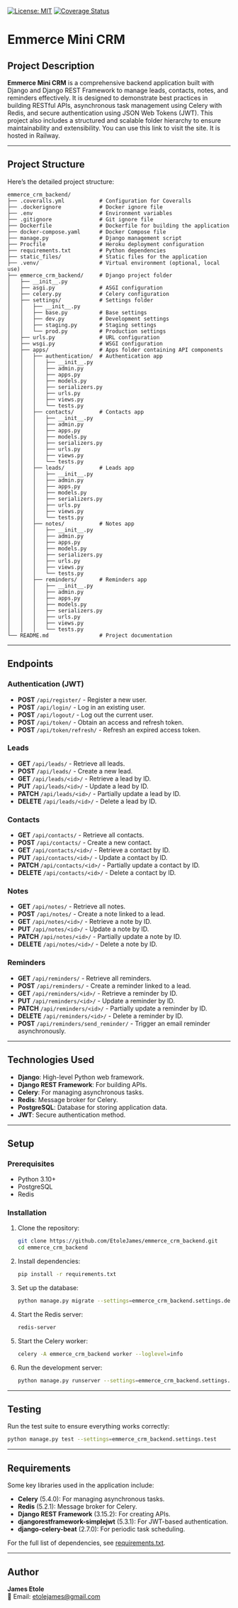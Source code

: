[![License: MIT](https://img.shields.io/badge/License-MIT-yellow.svg)](https://opensource.org/licenses/MIT)
[![Coverage Status](https://coveralls.io/repos/github/EtoleJames/emmerce_crm_backend/badge.svg?branch=develop)](https://coveralls.io/github/EtoleJames/emmerce_crm_backend?branch=develop)

# Emmerce Mini CRM

## Project Description

**Emmerce Mini CRM** is a comprehensive backend application built with Django and Django REST Framework to manage leads, contacts, notes, and reminders effectively. It is designed to demonstrate best practices in building RESTful APIs, asynchronous task management using Celery with Redis, and secure authentication using JSON Web Tokens (JWT). This project also includes a structured and scalable folder hierarchy to ensure maintainability and extensibility. You can use this link to visit the site. It is hosted in Railway.

---

## Project Structure

Here’s the detailed project structure:

```plaintext
emmerce_crm_backend/
├── .coveralls.yml           # Configuration for Coveralls
├── .dockerignore            # Docker ignore file
├── .env                     # Environment variables
├── .gitignore               # Git ignore file
├── Dockerfile               # Dockerfile for building the application
├── docker-compose.yaml      # Docker Compose file
├── manage.py                # Django management script
├── Procfile                 # Heroku deployment configuration
├── requirements.txt         # Python dependencies
├── static_files/            # Static files for the application
├── .venv/                   # Virtual environment (optional, local use)
├── emmerce_crm_backend/     # Django project folder
│   ├── __init__.py
│   ├── asgi.py              # ASGI configuration
│   ├── celery.py            # Celery configuration
│   ├── settings/            # Settings folder
│   │   ├── __init__.py
│   │   ├── base.py          # Base settings
│   │   ├── dev.py           # Development settings
│   │   ├── staging.py       # Staging settings
│   │   └── prod.py          # Production settings
│   ├── urls.py              # URL configuration
│   ├── wsgi.py              # WSGI configuration
│   ├── apps/                # Apps folder containing API components
│   │   ├── authentication/  # Authentication app
│   │   │   ├── __init__.py
│   │   │   ├── admin.py
│   │   │   ├── apps.py
│   │   │   ├── models.py
│   │   │   ├── serializers.py
│   │   │   ├── urls.py
│   │   │   ├── views.py
│   │   │   └── tests.py
│   │   ├── contacts/        # Contacts app
│   │   │   ├── __init__.py
│   │   │   ├── admin.py
│   │   │   ├── apps.py
│   │   │   ├── models.py
│   │   │   ├── serializers.py
│   │   │   ├── urls.py
│   │   │   ├── views.py
│   │   │   └── tests.py
│   │   ├── leads/           # Leads app
│   │   │   ├── __init__.py
│   │   │   ├── admin.py
│   │   │   ├── apps.py
│   │   │   ├── models.py
│   │   │   ├── serializers.py
│   │   │   ├── urls.py
│   │   │   ├── views.py
│   │   │   └── tests.py
│   │   ├── notes/           # Notes app
│   │   │   ├── __init__.py
│   │   │   ├── admin.py
│   │   │   ├── apps.py
│   │   │   ├── models.py
│   │   │   ├── serializers.py
│   │   │   ├── urls.py
│   │   │   ├── views.py
│   │   │   └── tests.py
│   │   ├── reminders/       # Reminders app
│   │   │   ├── __init__.py
│   │   │   ├── admin.py
│   │   │   ├── apps.py
│   │   │   ├── models.py
│   │   │   ├── serializers.py
│   │   │   ├── urls.py
│   │   │   ├── views.py
│   │   │   └── tests.py
└── README.md                # Project documentation
```

---

## Endpoints

### Authentication (JWT)

- **POST** `/api/register/` - Register a new user.
- **POST** `/api/login/` - Log in an existing user.
- **POST** `/api/logout/` - Log out the current user.
- **POST** `/api/token/` - Obtain an access and refresh token.
- **POST** `/api/token/refresh/` - Refresh an expired access token.

### Leads

- **GET** `/api/leads/` - Retrieve all leads.
- **POST** `/api/leads/` - Create a new lead.
- **GET** `/api/leads/<id>/` - Retrieve a lead by ID.
- **PUT** `/api/leads/<id>/` - Update a lead by ID.
- **PATCH** `/api/leads/<id>/` - Partially update a lead by ID.
- **DELETE** `/api/leads/<id>/` - Delete a lead by ID.

### Contacts

- **GET** `/api/contacts/` - Retrieve all contacts.
- **POST** `/api/contacts/` - Create a new contact.
- **GET** `/api/contacts/<id>/` - Retrieve a contact by ID.
- **PUT** `/api/contacts/<id>/` - Update a contact by ID.
- **PATCH** `/api/contacts/<id>/` - Partially update a contact by ID.
- **DELETE** `/api/contacts/<id>/` - Delete a contact by ID.

### Notes

- **GET** `/api/notes/` - Retrieve all notes.
- **POST** `/api/notes/` - Create a note linked to a lead.
- **GET** `/api/notes/<id>/` - Retrieve a note by ID.
- **PUT** `/api/notes/<id>/` - Update a note by ID.
- **PATCH** `/api/notes/<id>/` - Partially update a note by ID.
- **DELETE** `/api/notes/<id>/` - Delete a note by ID.

### Reminders

- **GET** `/api/reminders/` - Retrieve all reminders.
- **POST** `/api/reminders/` - Create a reminder linked to a lead.
- **GET** `/api/reminders/<id>/` - Retrieve a reminder by ID.
- **PUT** `/api/reminders/<id>/` - Update a reminder by ID.
- **PATCH** `/api/reminders/<id>/` - Partially update a reminder by ID.
- **DELETE** `/api/reminders/<id>/` - Delete a reminder by ID.
- **POST** `/api/reminders/send_reminder/` - Trigger an email reminder asynchronously.

---

## Technologies Used

- **Django**: High-level Python web framework.
- **Django REST Framework**: For building APIs.
- **Celery**: For managing asynchronous tasks.
- **Redis**: Message broker for Celery.
- **PostgreSQL**: Database for storing application data.
- **JWT**: Secure authentication method.

---

## Setup

### Prerequisites

- Python 3.10+
- PostgreSQL
- Redis

### Installation

1. Clone the repository:

   ```bash
   git clone https://github.com/EtoleJames/emmerce_crm_backend.git
   cd emmerce_crm_backend
   ```

2. Install dependencies:

   ```bash
   pip install -r requirements.txt
   ```

3. Set up the database:

   ```bash
   python manage.py migrate --settings=emmerce_crm_backend.settings.dev
   ```

4. Start the Redis server:

   ```bash
   redis-server
   ```

5. Start the Celery worker:

   ```bash
   celery -A emmerce_crm_backend worker --loglevel=info
   ```

6. Run the development server:
   ```bash
   python manage.py runserver --settings=emmerce_crm_backend.settings.dev
   ```

---

## Testing

Run the test suite to ensure everything works correctly:

```bash
python manage.py test --settings=emmerce_crm_backend.settings.test
```

---

## Requirements

Some key libraries used in the application include:

- **Celery** (5.4.0): For managing asynchronous tasks.
- **Redis** (5.2.1): Message broker for Celery.
- **Django REST Framework** (3.15.2): For creating APIs.
- **djangorestframework-simplejwt** (5.3.1): For JWT-based authentication.
- **django-celery-beat** (2.7.0): For periodic task scheduling.

For the full list of dependencies, see [requirements.txt](./requirements.txt).

---

## Author

**James Etole**  
📧 Email: [etolejames@gmail.com](mailto:etolejames@gmail.com)
